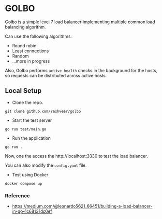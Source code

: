 # GOLBO

Golbo is a simple level 7 load balancer implementing multiple common load balancing algorithm.

Can use the following algorithms:

- Round robin
- Least connections
- Random
- ...more in progress

Also, Golbo performs `active health` checks in the background for the hosts, so requests can be distributed across active hosts.

## Local Setup

- Clone the repo.
```
git clone github.com/Yaxhveer/golbo
```

- Start the test server
```
go run test/main.go
```

- Run the application
```
go run .
```

Now, one the access the http://localhost:3330 to test the load balancer.

You can also modify the `config.yaml` file.

- Test using Docker
```
docker compose up
```

### Reference
- https://medium.com/@leonardo5621_66451/building-a-load-balancer-in-go-1c68131dc0ef